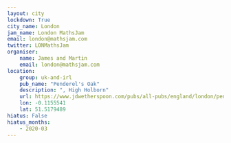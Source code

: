 ```yaml
---
layout: city                                           
lockdown: True
city_name: London                                                               
jam_name: London MathsJam
email: london@mathsjam.com
twitter: LONMathsJam
organiser:
    name: James and Martin
    email: london@mathsjam.com
location:
    group: uk-and-irl
    pub_name: "Penderel's Oak"
    description: ", High Holborn"
    url: https://www.jdwetherspoon.com/pubs/all-pubs/england/london/penderels-oak-holborn
    lon: -0.1155541
    lat: 51.5179489
hiatus: False
hiatus_months:
    - 2020-03
---
```


